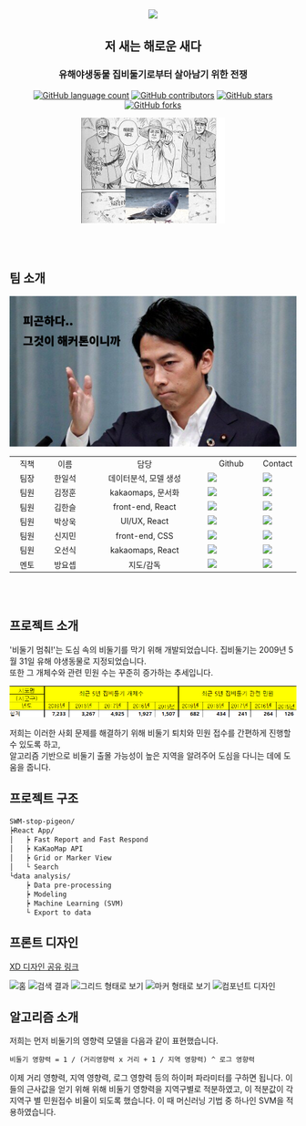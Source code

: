 <br><p align="center"><img src="/readmeImg/stop_with_logo.gif"></p>

<h2 align="center">저 새는 해로운 새다</h2>
<h3 align="center">유해야생동물 집비둘기로부터 살아남기 위한 전쟁</h3>
<p align="center">
	<a href="https://github.com/O-Seonsik/SWM-stop-pigeon/search?l=TSX&type=code"><img alt="GitHub language count" src="https://img.shields.io/github/languages/count/O-Seonsik/SWM-stop-pigeon"></a>
	<a href="https://github.com/O-Seonsik/SWM-stop-pigeon/graphs/contributors"><img alt="GitHub contributors" src="https://img.shields.io/github/contributors/O-Seonsik/SWM-stop-pigeon?color=success"></a>
	<a href="https://github.com/O-Seonsik/SWM-stop-pigeon/stargazers"><img alt="GitHub stars" src="https://img.shields.io/github/stars/O-Seonsik/SWM-stop-pigeon"></a>
	<a href="https://github.com/O-Seonsik/SWM-stop-pigeon/network"><img alt="GitHub forks" src="https://img.shields.io/github/forks/O-Seonsik/SWM-stop-pigeon"></a>
</p>
<p align="center"><img src="/readmeImg/hatebird_pigeon.jpg" width="50%"></p>
<br><br>

## 팀 소개
<p align="center"><img src="/readmeImg/FunCoolSexy.png"></p>
<table>
  <tr>
    <td align="center" width="80px">직책</td><td align="center" width="100px">이름</td><td align="center" width="300px">담당</td><td align="center" width="120px">Github</td><td align="center">Contact</td>
  </tr>
  <tr>
    <td align="center">팀장</td><td align="center">한일석</td><td align="center">데이터분석, 모델 생성</td><td><a href="https://github.com/x2ever"><img src="http://img.shields.io/badge/x2ever-655ced?style=social&logo=github"/></td><td><a href="mailto:x2ever.han@gmail.com"><img src="https://img.shields.io/static/v1?label=&message=x2ever.han@gmail.com&color=green&style=flat-square&logo=gmail"></td>
  </tr>
  <tr>
    <td align="center">팀원</td><td align="center">김정훈</td><td align="center">kakaomaps, 문서화</td><td><a href="https://github.com/LiiNen"><img src="http://img.shields.io/badge/LiiNen-655ced?style=social&logo=github"/></td><td><a href="mailto:kjeonghoon065@gmail.com"><img src="https://img.shields.io/static/v1?label=&message=kjeonghoon065@gmail.com&color=green&style=flat-square&logo=gmail"></td>
  </tr>
  <tr>
    <td align="center">팀원</td><td align="center">김한슬</td><td align="center">front-end, React</td><td><a href="https://github.com/bluewood-truth"><img src="http://img.shields.io/badge/bluewood-655ced?style=social&logo=github"/></td><td><a href="mailto:bluewood.truth@gmail.com"><img src="https://img.shields.io/static/v1?label=&message=bluewood.truth@gmail.com&color=green&style=flat-square&logo=gmail"></td>
  </tr>
  <tr>
    <td align="center">팀원</td><td align="center">박상욱</td><td align="center">UI/UX, React</td><td><a href="https://github.com/whoisStarBox"><img src="http://img.shields.io/badge/whoisStarBox-655ced?style=social&logo=github"/></td><td><a href="mailto:y2142144@gmail.com"><img src="https://img.shields.io/static/v1?label=&message=y2142144@gmail.com&color=green&style=flat-square&logo=gmail"></td>
  </tr>
  <tr>
    <td align="center">팀원</td><td align="center">신지민</td><td align="center">front-end, CSS</td><td><a href="https://github.com/zimiin"><img src="http://img.shields.io/badge/Jimin Shin-655ced?style=social&logo=github"/></td><td><a href="mailto:kahin6105@gmail.com"><img src="https://img.shields.io/static/v1?label=&message=kahin6105@gmail.com&color=green&style=flat-square&logo=gmail"></td>
  </tr>
  <tr>
    <td align="center">팀원</td><td align="center">오선식</td><td align="center">kakaomaps, React</td><td><a href="https://github.com/O-Seonsik"><img src="http://img.shields.io/badge/O's-655ced?style=social&logo=github"/></td><td><a href="mailto:dhtjstlr777@gmail.com"><img src="https://img.shields.io/static/v1?label=&message=dhtjstlr777@gmail.com&color=green&style=flat-square&logo=gmail"></td>
  </tr>
  <tr>
    <td align="center">멘토</td><td align="center">방요셉</td><td align="center">지도/감독</td><td><a href="https://github.com/ezon241"><img src="http://img.shields.io/badge/bang yo sep-655ced?style=social&logo=github"/></td><td><a href="mailto:ezon241@gmail.com"><img src="https://img.shields.io/static/v1?label=&message=ezon241@gmail.com&color=green&style=flat-square&logo=gmail"></td>
  </tr>
</table>

<br><br>

## 프로젝트 소개
'비둘기 멈춰!'는 도심 속의 비둘기를 막기 위해 개발되었습니다. 집비둘기는 2009년 5월 31일 유해 야생동물로 지정되었습니다.<br>
또한 그 개체수와 관련 민원 수는 꾸준히 증가하는 추세입니다.<br>
<p align="center"><img src="/readmeImg/pigeon_statistic.png"></p>
저희는 이러한 사회 문제를 해결하기 위해 비둘기 퇴치와 민원 접수를 간편하게 진행할 수 있도록 하고,<br>
알고리즘 기반으로 비둘기 출몰 가능성이 높은 지역을 알려주어 도심을 다니는 데에 도움을 줍니다.

## 프로젝트 구조
	
	SWM-stop-pigeon/
	┝React App/
	│	┝ Fast Report and Fast Respond
	│	┝ KaKaoMap API
	│	┝ Grid or Marker View
	│	└ Search
	└data analysis/
		┝ Data pre-processing
		┝ Modeling
		┝ Machine Learning (SVM)
		└ Export to data
## 프론트 디자인

[XD 디자인 공유 링크](https://xd.adobe.com/view/64094a6d-bc36-406d-86d0-21dc797c8abf-315a/)

![홈](https://user-images.githubusercontent.com/38056837/118196751-841d5980-b488-11eb-8a69-5f86dd4e0c0b.png)
![검색 결과](https://user-images.githubusercontent.com/38056837/118196819-9d260a80-b488-11eb-8ff5-4a05b7f03a12.png)
![그리드 형태로 보기](https://user-images.githubusercontent.com/38056837/118196848-ab742680-b488-11eb-9c3b-6d7521beeefa.png)
![마커 형태로 보기](https://user-images.githubusercontent.com/38056837/118196887-bcbd3300-b488-11eb-9452-29639809d08f.png)
![컴포넌트 디자인](https://user-images.githubusercontent.com/38056837/118196914-c6469b00-b488-11eb-9547-20258e2236c9.png)


## 알고리즘 소개 

저희는 먼저 비둘기의 영향력 모델을 다음과 같이 표현했습니다.

	비둘기 영향력 = 1 / (거리영향력 x 거리 + 1 / 지역 영향력) ^ 로그 영향력
	
이제 거리 영향력, 지역 영향력, 로그 영향력 등의 하이퍼 파라미터를 구하면 됩니다.
이들의 근사값을 얻기 위해 위해 비둘기 영향력을 지역구별로 적분하였고, 이 적분값이 각 지역구 별 민원접수 비율이 되도록 했습니다.
이 때 머신러닝 기법 중 하나인 SVM을 적용하였습니다.



